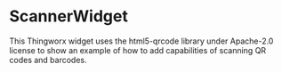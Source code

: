 # ScannerWidget
This Thingworx widget uses the html5-qrcode library under Apache-2.0 license to show an example of how to add capabilities of scanning QR codes and barcodes.
